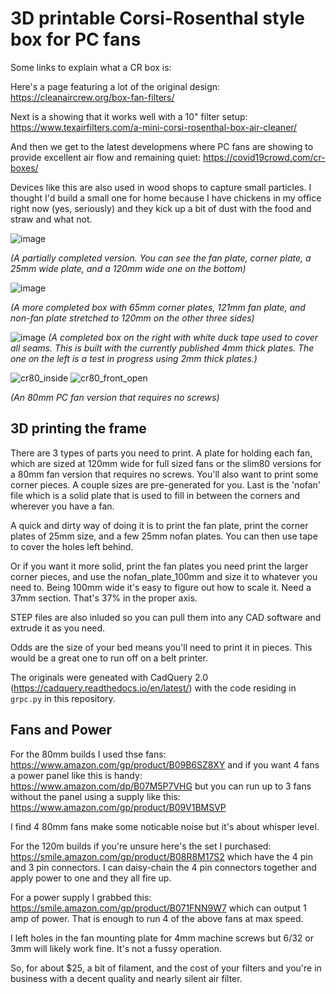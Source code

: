 # 3D printable Corsi-Rosenthal style box for PC fans

Some links to explain what a CR box is:

Here's a page featuring a lot of the original design:
https://cleanaircrew.org/box-fan-filters/

Next is a showing that it works well with a 10" filter setup: https://www.texairfilters.com/a-mini-corsi-rosenthal-box-air-cleaner/

And then we get to the latest developmens where PC fans are showing to provide excellent air flow and remaining quiet:
https://covid19crowd.com/cr-boxes/

Devices like this are also used in wood shops to capture small particles. I thought I'd build a small one for home because I have chickens in my office right now (yes, seriously) and they kick up a bit of dust with the food and straw and what not.

![image](https://user-images.githubusercontent.com/16728804/213598181-c88eb7aa-8c2a-4248-a903-06b4e2bde62a.png)

*(A partially completed version. You can see the fan plate, corner plate, a 25mm wide plate, and a 120mm wide one on the bottom)*

![image](https://user-images.githubusercontent.com/16728804/213843588-e4caa7d7-2288-474f-bbc5-1ae52c98d07c.png)

*(A more completed box with 65mm corner plates, 121mm fan plate, and non-fan plate stretched to 120mm on the other three sides)*

![image](https://user-images.githubusercontent.com/16728804/215230454-f9d4989f-f56c-450d-9818-92febf95991f.png)
*(A completed box on the right with white duck tape used to cover all seams. This is built with the currently published 4mm thick plates. The one on the left is a test in progress using 2mm thick plates.)*

![cr80_inside](https://user-images.githubusercontent.com/16728804/236719632-970bf902-6574-435f-ba78-d6fdc7d965c5.jpg)
![cr80_front_open](https://user-images.githubusercontent.com/16728804/236719923-e6aa271b-a631-43fb-b6d4-547af93f268b.jpg)

*(An 80mm PC fan version that requires no screws)*

## 3D printing the frame
There are 3 types of parts you need to print. A plate for holding each fan, which are sized at 120mm wide for full sized fans or the slim80 versions for a 80mm fan version that requires no screws.  You'll also want to print some corner pieces. A couple sizes are pre-generated for you. Last is the 'nofan' file which is a solid plate that is used to fill in between the corners and wherever you have a fan.

A quick and dirty way of doing it is to print the fan plate, print the corner plates of 25mm size, and a few 25mm nofan plates. You can then use tape to cover the holes left behind.

Or if you want it more solid, print the fan plates you need print the larger corner pieces, and use the nofan_plate_100mm and size it to whatever you need to. Being 100mm wide it's easy to figure out how to scale it. Need a 37mm section. That's 37% in the proper axis.

STEP files are also inluded so you can pull them into any CAD software and extrude it as you need.

Odds are the size of your bed means you'll need to print it in pieces. This would be a great one to run off on a belt printer.

The originals were geneated with CadQuery 2.0 (https://cadquery.readthedocs.io/en/latest/) with the code residing in ```grpc.py``` in this repository.

## Fans and Power

For the 80mm builds I used thse fans: https://www.amazon.com/gp/product/B09B6SZ8XY and if you want 4 fans a power panel like this is handy: https://www.amazon.com/dp/B07M5P7VHG but you can run up to 3 fans without the panel using a supply like this: https://www.amazon.com/gp/product/B09V1BMSVP

I find 4 80mm fans make some noticable noise but it's about whisper level. 

For the 120m builds if you're unsure here's the set I purchased: https://smile.amazon.com/gp/product/B08R8M17S2 which have the 4 pin and 3 pin connectors. I can daisy-chain the 4 pin connectors together and apply power to one and they all fire up.

For a power supply I grabbed this: https://smile.amazon.com/gp/product/B071FNN9W7 which can output 1 amp of power. That is enough to run 4 of the above fans at max speed.

I left holes in the fan mounting plate for 4mm machine screws but 6/32 or 3mm will likely work fine. It's not a fussy operation.

So, for about $25, a bit of filament, and the cost of your filters and you're in business with a decent quality and nearly silent air filter.

